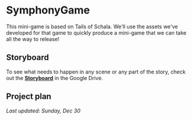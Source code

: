 # SymphonyGame

This mini-game is based on Tails of Schala. We'll use the assets we've developed for that game to quickly produce a mini-game that we can take all the way to release!

## Storyboard

To see what needs to happen in any scene or any part of the story, check out the **[Storyboard](https://docs.google.com/presentation/d/1zXEZqD6SU2ZEPH-kmPET8Ea4bJxeEJ2INlUsn1wan38/edit)** in the Google Drive.

## Project plan

_Last updated: Sunday, Dec 30_
<img src="https://solidgold.games/wp-content/uploads/help/Project-Plan-35.png" alt="" />
